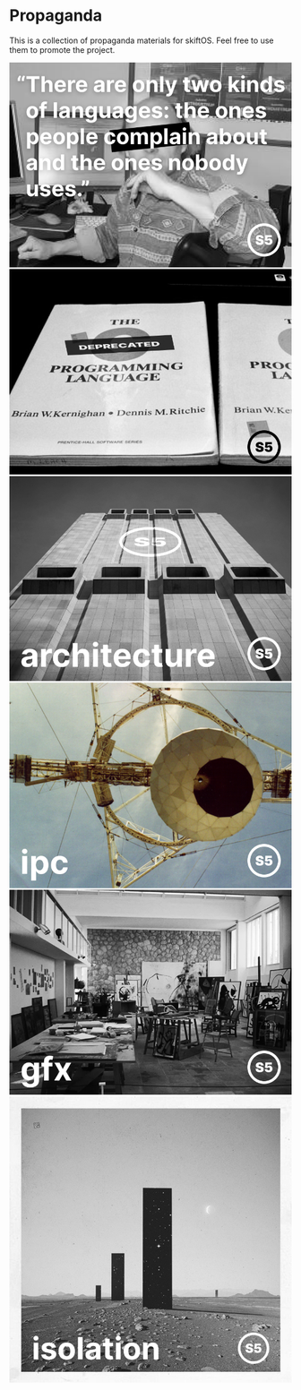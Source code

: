 # Propaganda

This is a collection of propaganda materials for skiftOS. Feel free to use them to promote the project.

![](assets/propaganda-1.png)
![](assets/propaganda-2.png)
![](assets/propaganda-3.png)
![](assets/propaganda-4.png)
![](assets/propaganda-5.png)
![](assets/propaganda-6.png)
